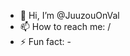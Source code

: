 - 👋 Hi, I’m @JuuzouOnVal
- 📫 How to reach me: /
- ⚡ Fun fact: -

<!---
JuuzouOnVal/JuuzouOnVal is a ✨ special ✨ repository because its `README.md` (this file) appears on your GitHub profile.
You can click the Preview link to take a look at your changes.
--->
